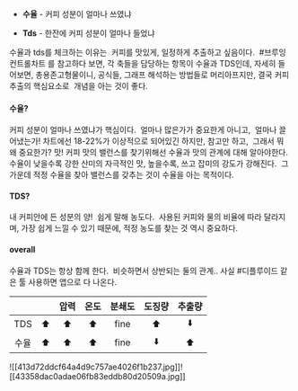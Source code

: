 
- **수율** - 커피 성분이 얼마나 쓰였냐

- **Tds** - 한잔에 커피 성분이 얼마나 들었냐

  

수율과 tds를 체크하는 이유는 
커피를 맛있게, 일정하게 추출하고 싶음이다. 
#브루잉컨트롤차트 를 참고하다 보면,
각 축들을 담당하는 항목이 수율과 TDS인데,
자세히 들어보면,
총용존고형물이니, 공식들,
그래프 해석하는 방법들로 머리아프지만,
결국 커피 추출의 핵심요소로 
개념을 아는 것이 좋다. 

#### 수율?

커피 성분이 얼마나 쓰였냐가 핵심이다. 
얼마나 많은가가 중요한게 아니고, 
얼마나 끌어냈는가!
차트에선 18-22%가 이상적으로 되어있긴 하지만,
참고만 하고, 
그래서 뭐 왜 중요한가? 맛!
커피 맛의 밸런스를 찾기위해선
수율과 맛의 관계에 대해 알아야한다. 
수율이 낮을수록 강한 산미의 자극적인 맛,
높을수록, 쓰고 잡미의 강도가 강해진다. 
그 가운데 적정 수율을 찾아 밸런스를 갖추는 것이
수율을 아는 목적이다. 

#### TDS?

내 커피안에 든 성분의 양! 
쉽게 말해 농도다. 
사용된 커피와 물의 비율에 따라 달라지며,
가장 쉽게 느낄 수 있기 때문에,
적정 농도를 찾는 것 역시 중요하다. 

#### overall

수율과 TDS는 항상 함께 한다. 
비슷하면서 상반되는 둘의 관계..
사실 #디플루이드 같은 툴 사용하면 앱으로 다 나온다.


|     |     | 압력  | 온도  | 분쇄도  | 도징량 | 추출량 |
| :-: | :-: | :-: | :-: | :--: | :-: | :-: |
| TDS | ⬆️  | ⬆️  | ⬆️  | fine | ⬆️  | ⬇️  |
| 수율  | ⬆️  | ⬆️  | ⬆️  | fine | ⬇️  | ⬆️  |
![[413d72ddcf64a4d9c757ae4026f1b237.jpg]]![[43358dac0adae06fb83eddb80d20509a.jpg]]
